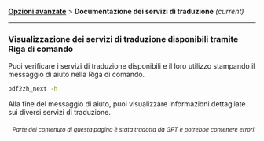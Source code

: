 [**Opzioni avanzate**](./introduction.md) > **Documentazione dei servizi di traduzione** _(current)_

---

### Visualizzazione dei servizi di traduzione disponibili tramite Riga di comando

Puoi verificare i servizi di traduzione disponibili e il loro utilizzo stampando il messaggio di aiuto nella Riga di comando.

```bash
pdf2zh_next -h
```

Alla fine del messaggio di aiuto, puoi visualizzare informazioni dettagliate sui diversi servizi di traduzione.

<div align="right"> 
<h6><small>Parte del contenuto di questa pagina è stata tradotta da GPT e potrebbe contenere errori.</small></h6>